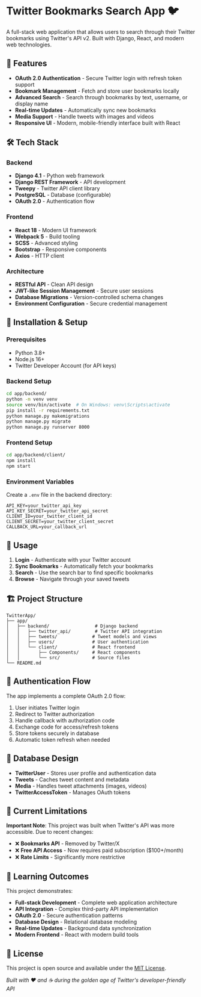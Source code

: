 # Twitter Bookmarks Search App 🐦

A full-stack web application that allows users to search through their Twitter bookmarks using Twitter's API v2. Built with Django, React, and modern web technologies.

## 🚀 Features

- **OAuth 2.0 Authentication** - Secure Twitter login with refresh token support
- **Bookmark Management** - Fetch and store user bookmarks locally
- **Advanced Search** - Search through bookmarks by text, username, or display name
- **Real-time Updates** - Automatically sync new bookmarks
- **Media Support** - Handle tweets with images and videos
- **Responsive UI** - Modern, mobile-friendly interface built with React

## 🛠️ Tech Stack

### Backend

- **Django 4.1** - Python web framework
- **Django REST Framework** - API development
- **Tweepy** - Twitter API client library
- **PostgreSQL** - Database (configurable)
- **OAuth 2.0** - Authentication flow

### Frontend

- **React 18** - Modern UI framework
- **Webpack 5** - Build tooling
- **SCSS** - Advanced styling
- **Bootstrap** - Responsive components
- **Axios** - HTTP client

### Architecture

- **RESTful API** - Clean API design
- **JWT-like Session Management** - Secure user sessions
- **Database Migrations** - Version-controlled schema changes
- **Environment Configuration** - Secure credential management

## 🔧 Installation & Setup

### Prerequisites

- Python 3.8+
- Node.js 16+
- Twitter Developer Account (for API keys)

### Backend Setup

```bash
cd app/backend/
python -m venv venv
source venv/bin/activate  # On Windows: venv\Scripts\activate
pip install -r requirements.txt
python manage.py makemigrations
python manage.py migrate
python manage.py runserver 8000
```

### Frontend Setup

```bash
cd app/backend/client/
npm install
npm start
```

### Environment Variables

Create a `.env` file in the backend directory:

```env
API_KEY=your_twitter_api_key
API_KEY_SECRET=your_twitter_api_secret
CLIENT_ID=your_twitter_client_id
CLIENT_SECRET=your_twitter_client_secret
CALLBACK_URL=your_callback_url
```

## 📱 Usage

1. **Login** - Authenticate with your Twitter account
2. **Sync Bookmarks** - Automatically fetch your bookmarks
3. **Search** - Use the search bar to find specific bookmarks
4. **Browse** - Navigate through your saved tweets

## 🏗️ Project Structure

```
TwitterApp/
├── app/
│   ├── backend/                 # Django backend
│   │   ├── twitter_api/         # Twitter API integration
│   │   ├── tweets/             # Tweet models and views
│   │   ├── users/              # User authentication
│   │   └── client/             # React frontend
│   │       ├── Components/     # React components
│   │       └── src/            # Source files
└── README.md
```

## 🔐 Authentication Flow

The app implements a complete OAuth 2.0 flow:

1. User initiates Twitter login
2. Redirect to Twitter authorization
3. Handle callback with authorization code
4. Exchange code for access/refresh tokens
5. Store tokens securely in database
6. Automatic token refresh when needed

## 💾 Database Design

- **TwitterUser** - Stores user profile and authentication data
- **Tweets** - Caches tweet content and metadata
- **Media** - Handles tweet attachments (images, videos)
- **TwitterAccessToken** - Manages OAuth tokens

## 🚨 Current Limitations

**Important Note**: This project was built when Twitter's API was more accessible. Due to recent changes:

- ❌ **Bookmarks API** - Removed by Twitter/X
- ❌ **Free API Access** - Now requires paid subscription ($100+/month)
- ❌ **Rate Limits** - Significantly more restrictive

## 🎯 Learning Outcomes

This project demonstrates:

- **Full-stack Development** - Complete web application architecture
- **API Integration** - Complex third-party API implementation
- **OAuth 2.0** - Secure authentication patterns
- **Database Design** - Relational database modeling
- **Real-time Updates** - Background data synchronization
- **Modern Frontend** - React with modern build tools

## 📄 License

This project is open source and available under the [MIT License](LICENSE).

_Built with ❤️ and ☕ during the golden age of Twitter's developer-friendly API_

